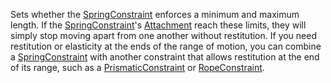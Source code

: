 Sets whether the [SpringConstraint](https://create.roblox.com/docs/reference/engine/classes/SpringConstraint) enforces a minimum and maximum length.
If the [SpringConstraint](https://create.roblox.com/docs/reference/engine/classes/SpringConstraint)'s [Attachment](https://create.roblox.com/docs/reference/engine/classes/Attachment) reach these limits, they will
simply stop moving apart from one another without restitution. If you need
restitution or elasticity at the ends of the range of motion, you can
combine a [SpringConstraint](https://create.roblox.com/docs/reference/engine/classes/SpringConstraint) with another constraint that allows
restitution at the end of its range, such as a [PrismaticConstraint](https://create.roblox.com/docs/reference/engine/classes/PrismaticConstraint) or
[RopeConstraint](https://create.roblox.com/docs/reference/engine/classes/RopeConstraint).